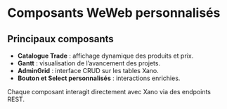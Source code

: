 # Composants WeWeb personnalisés

## Principaux composants
- **Catalogue Trade** : affichage dynamique des produits et prix.
- **Gantt** : visualisation de l’avancement des projets.
- **AdminGrid** : interface CRUD sur les tables Xano.
- **Bouton et Select personnalisés** : interactions enrichies.

Chaque composant interagit directement avec Xano via des endpoints REST.
